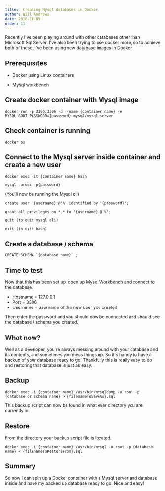 ```yaml
---
title:  Creating Mysql databases in Docker
author: Will Andrews
date: 2018-10-09
order: 11
---
```


Recently I've been playing around with other databases other than Microsoft Sql Server. I've also been trying to use docker more, so to achieve both of these, I've been using new database images in Docker. 

## Prerequisites 

* Docker using Linux containers

* Mysql workbench


## Create docker container with Mysql image
```
docker run -p 3306:3306 -d --name {container name} -e MYSQL_ROOT_PASSWORD={password} mysql/mysql-server
```

## Check container is running
```
docker ps
```

## Connect to the Mysql server inside container and create a new user
```
docker exec -it {container name} bash

mysql -uroot -p{password}
```

(You'll now be running the Mysql cli)
```
create user '{username}'@'%' identified by '{password}';

grant all privileges on *.* to '{username}'@'%';

quit (to quit mysql cli)

exit (to exit bash)
```

## Create a database / schema
```
CREATE SCHEMA `{database name}` ;
```

## Time to test

Now that this has been set up, open up Mysql Workbench and connect to the database.

* Hostname = 127.0.0.1
* Port = 3306
* Username = username of the new user you created 

Then enter the password and you should now be connected and should see the database / schema you created.

## What now?

Well as a developer, you're always messing around with your database and its contents, and sometimes you mess things up. So it's handy to have a backup of your database ready to go. Thankfully this is really easy to do and restoring that database is just as easy.

## Backup
```
docker exec -i {container name} /usr/bin/mysqldump -u root -p {database or schema name} > {filenameToSaveAs}.sql
```
This backup script can now be found in what ever directory you are currently in.

## Restore
From the directory your backup script file is located.
```
docker exec -i {container name} /usr/bin/mysql -u root -p {database name} < {filenameToRestoreFrom}.sql
```

## Summary
So now I can spin up a Docker container with a Mysql server and database inside and have my backed up database ready to go. Nice and easy!